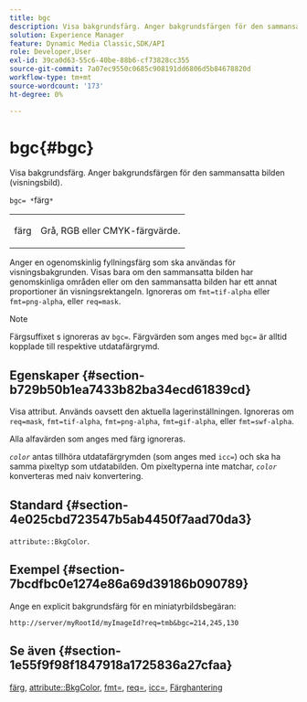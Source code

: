 ```yaml
---
title: bgc
description: Visa bakgrundsfärg. Anger bakgrundsfärgen för den sammansatta bilden (visningsbild).
solution: Experience Manager
feature: Dynamic Media Classic,SDK/API
role: Developer,User
exl-id: 39ca0d63-55c6-40be-88b6-cf73828cc355
source-git-commit: 7a07ec9550c0685c908191dd6806d5b84678820d
workflow-type: tm+mt
source-wordcount: '173'
ht-degree: 0%

---
```


# bgc{#bgc}

Visa bakgrundsfärg. Anger bakgrundsfärgen för den sammansatta bilden (visningsbild).

`bgc= *`färg`*`

<table id="simpletable_998CF426296945FEA48D19E33B71A17E"> 
 <tr class="strow"> 
  <td class="stentry"> <p><span class="codeph"> <span class="varname"> färg</span></span> </p> </td> 
  <td class="stentry"> <p>Grå, RGB eller CMYK-färgvärde. </p></td> 
 </tr> 
</table>

Anger en ogenomskinlig fyllningsfärg som ska användas för visningsbakgrunden. Visas bara om den sammansatta bilden har genomskinliga områden eller om den sammansatta bilden har ett annat proportioner än visningsrektangeln. Ignoreras om `fmt=tif-alpha` eller `fmt=png-alpha`, eller `req=mask`.

>[!NOTE]
>
>Färgsuffixet s ignoreras av `bgc=`. Färgvärden som anges med `bgc=` är alltid kopplade till respektive utdatafärgrymd.

## Egenskaper {#section-b729b50b1ea7433b82ba34ecd61839cd}

Visa attribut. Används oavsett den aktuella lagerinställningen. Ignoreras om `req=mask`, `fmt=tif-alpha`, `fmt=png-alpha`, `fmt=gif-alpha`, eller `fmt=swf-alpha`.

Alla alfavärden som anges med färg ignoreras.

*`color`* antas tillhöra utdatafärgrymden (som anges med `icc=`) och ska ha samma pixeltyp som utdatabilden. Om pixeltyperna inte matchar, *`color`* konverteras med naiv konvertering.

## Standard {#section-4e025cbd723547b5ab4450f7aad70da3}

`attribute::BkgColor`.

## Exempel {#section-7bcdfbc0e1274e86a69d39186b090789}

Ange en explicit bakgrundsfärg för en miniatyrbildsbegäran:

`http://server/myRootId/myImageId?req=tmb&bgc=214,245,130`

## Se även {#section-1e55f9f98f1847918a1725836a27cfaa}

[färg](../../../../../is-api/http-ref/image-serving-api-ref/c-http-protocol-reference/c-data-types/r-is-http-color.md#reference-0fdb264a3aed4bd78451bb55311f6e93), [attribute::BkgColor](../../../../../is-api/image-catalog/image-serving-api-ref/c-image-catalog-reference/c-attributes-reference/r-bkgcolor.md#reference-ed53106ee50442d7a2dd3e1f60e6f0f8), [fmt=](../../../../../is-api/http-ref/image-serving-api-ref/c-http-protocol-reference/c-command-reference/r-is-http-fmt.md#reference-cdf10043423b45ba9fe15157fb3ae37a), [req=](../../../../../is-api/http-ref/image-serving-api-ref/c-http-protocol-reference/c-command-reference/r-req/r-req.md#reference-907cdb4a97034db7ad94695f25552e76), [icc=](../../../../../is-api/http-ref/image-serving-api-ref/c-http-protocol-reference/c-command-reference/r-icc.md#reference-182b5679e21e4df3b4d330535a5a7517), [Färghantering](../../../../../is-api/http-ref/image-serving-api-ref/c-http-protocol-reference/c-syntax-and-features/r-color-management.md#reference-c7e4a72d589145189f7e4bcb6b4544d7)
